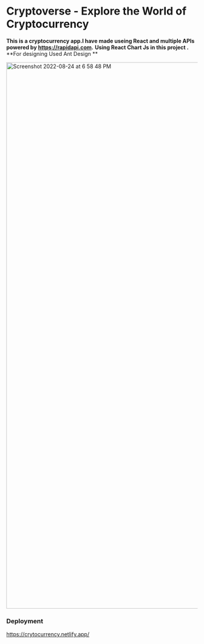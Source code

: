 

# Cryptoverse - Explore the World of Cryptocurrency

**This is a cryptocurrency app.I have made useing React and multiple APIs powered by https://rapidapi.com.**
**Using React Chart Js in this project .**
**For designing Used Ant Design **

<img width="1440" alt="Screenshot 2022-08-24 at 6 58 48 PM" src="https://user-images.githubusercontent.com/56698118/186431040-49180c5f-8124-4945-930d-05726469683c.png">






### Deployment

https://crytocurrency.netlify.app/

